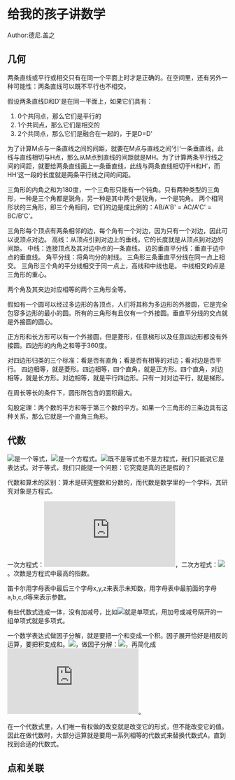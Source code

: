 # 给我的孩子讲数学
Author:德尼.盖之
## 几何
两条直线或平行或相交只有在同一个平面上时才是正确的。在空间里，还有另外一种可能性：两条直线可以既不平行也不相交。

假设两条直线D和D'是在同一平面上，如果它们具有：
1) 0个共同点，那么它们是平行的
2) 1个共同点，那么它们是相交的
3) 2个共同点，那么它们是融合在一起的，于是D=D'


为了计算M点与一条直线之间的间距，就要在M点与直线之间’引‘一条垂直线，此线与直线相切与H点，那么从M点到直线的间距就是MH。为了计算两条平行线之间的间距，就要给两条直线画上一条垂直线，此线与两条直线相切于H和H’，而HH‘这一段的长度就是两条平行线之间的间距。

三角形的内角之和为180度，一个三角形只能有一个钝角。只有两种类型的三角形，一种是三个角都是锐角，另一种是其中两个是锐角，一个是钝角。
两个相同形状的三角形，即三个角相同，它们的边是成比例的：AB/A'B' = AC/A'C' = BC/B'C'。

三角形每个顶点有两条相邻的边，每个角有一个对边，因为只有一个对边，因此可以说顶点对边。
高线：从顶点引到对边上的垂线，它的长度就是从顶点到对边的间距。
中线：连接顶点及其对边中点的一条直线。
边的垂直平分线：垂直于边中点的垂直线。
角平分线：将角均分的射线。
三角形三条垂直平分线在同一点上相交。
三角形三个角的平分线相交于同一点上，高线和中线也是。
中线相交的点是三角形的重心。

两个角及其夹边对应相等的两个三角形全等。

假如有一个圆可以经过多边形的各顶点，人们将其称为多边形的外接圆，它是完全包容多边形的最小的圆。所有的三角形有且仅有一个外接圆。垂直平分线的交点就是外接圆的圆心。

正方形和长方形可以有一个外接圆，但是菱形，任意梯形以及任意四边形都没有外接圆。四边形的内角之和等于360度。

对四边形归类的三个标准：看是否有直角；看是否有相等的对边；看对边是否平行。
四边相等，就是菱形。四边相等，四个直角，就是正方形。四个直角，对边相等，就是长方形。对边相等，就是平行四边形。只有一对对边平行，就是梯形。

在周长等长的条件下，圆形所包含的面积最大。

勾股定理：两个数的平方和等于第三个数的平方。如果一个三角形的三条边具有这种关系，那么它就是一个直角三角形。

## 代数
![](http://latex.codecogs.com/png.latex?\frac{75}{3}=25)是一个等式，![](http://latex.codecogs.com/png.latex?\frac{75}{3}-x=0)是一个方程式。![](http://latex.codecogs.com/png.latex?\frac{75}{3}-25)既不是等式也不是方程式，我们只能说它是表达式。对于等式，我们只能提一个问题：它究竟是真的还是假的？

代数和算术的区别：算术是研究整数和分数的，而代数是数学里的一个学科，其研究对象是方程式。

一次方程式：![](http://latex.codecogs.com/png.latex?ax+b=c)，二次方程式：![](http://latex.codecogs.com/png.latex?ax^{2}+bx+c=d)。次数是方程式中最高的指数。

笛卡尔用字母表中最后三个字母x,y,z来表示未知数，用字母表中最前面的字母a,b,c,d等来表示参数。

有些代数式连成一体，没有加减号，比如![](http://latex.codecogs.com/png.latex?3xy^{2})就是单项式，用加号或减号隔开的一组单项式就是多项式。

一个数学表达式做因子分解，就是要把一个和变成一个积。因子展开恰好是相反的运算，要把积变成和。![](http://latex.codecogs.com/png.latex?a\times{b}=b^{2}+b\times{c})，做因子分解：![](http://latex.codecogs.com/png.latex?a\times{b}=b\times{(b+c)})，再简化成![](http://latex.codecogs.com/png.latex?a=b+c)。

在一个代数式里，人们唯一有权做的改变就是改变它的形式，但不能改变它的值。因此在做代数时，大部分运算就是要用一系列相等的代数式来替换代数式A，直到找到合适的代数式。

## 点和关联

